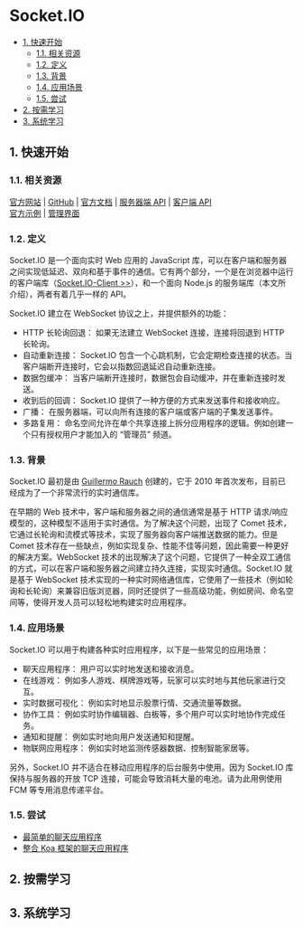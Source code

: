 # Socket.IO<!-- omit in toc -->

- [1. 快速开始](#1-快速开始)
  - [1.1. 相关资源](#11-相关资源)
  - [1.2. 定义](#12-定义)
  - [1.3. 背景](#13-背景)
  - [1.4. 应用场景](#14-应用场景)
  - [1.5. 尝试](#15-尝试)
- [2. 按需学习](#2-按需学习)
- [3. 系统学习](#3-系统学习)

## 1. 快速开始

### 1.1. 相关资源

[官方网站](https://socket.io) | [GitHub](https://github.com/socketio) | [官方文档](https://socket.io/zh-CN/docs/v4/) | [服务器端 API](https://socket.io/zh-CN/docs/v4/server-api/) | [客户端 API](https://socket.io/zh-CN/docs/v4/client-api/)  
[官方示例](https://socket.io/zh-CN/get-started/) | [管理界面](https://admin.socket.io)

### 1.2. 定义

Socket.IO 是一个面向实时 Web 应用的 JavaScript 库，可以在客户端和服务器之间实现低延迟、双向和基于事件的通信。它有两个部分，一个是在浏览器中运行的客户端库（[Socket.IO-Client >>](../../web-frontend-dev/Socket.IO-Client)），和一个面向 Node.js 的服务端库（本文所介绍），两者有着几乎一样的 API。

Socket.IO 建立在 WebSocket 协议之上，并提供额外的功能：

- HTTP 长轮询回退： 如果无法建立 WebSocket 连接，连接将回退到 HTTP 长轮询。
- 自动重新连接： Socket.IO 包含一个心跳机制，它会定期检查连接的状态。当客户端断开连接时，它会以指数回退延迟自动重新连接。
- 数据包缓冲： 当客户端断开连接时，数据包会自动缓冲，并在重新连接时发送。
- 收到后的回调： Socket.IO 提供了一种方便的方式来发送事件和接收响应。
- 广播： 在服务器端，可以向所有连接的客户端或客户端的子集发送事件。
- 多路复用： 命名空间允许在单个共享连接上拆分应用程序的逻辑。例如创建一个只有授权用户才能加入的 “管理员” 频道。

### 1.3. 背景

Socket.IO 最初是由 [Guillermo Rauch](https://github.com/rauchg) 创建的，它于 2010 年首次发布，目前已经成为了一个非常流行的实时通信库。

在早期的 Web 技术中，客户端和服务器之间的通信通常是基于 HTTP 请求/响应模型的，这种模型不适用于实时通信。为了解决这个问题，出现了 Comet 技术，它通过长轮询和流模式等技术，实现了服务器向客户端推送数据的能力。但是 Comet 技术存在一些缺点，例如实现复杂、性能不佳等问题，因此需要一种更好的解决方案。WebSocket 技术的出现解决了这个问题，它提供了一种全双工通信的方式，可以在客户端和服务器之间建立持久连接，实现实时通信。Socket.IO 就是基于 WebSocket 技术实现的一种实时网络通信库，它使用了一些技术（例如轮询和长轮询）来兼容旧版浏览器，同时还提供了一些高级功能，例如房间、命名空间等，使得开发人员可以轻松地构建实时应用程序。

### 1.4. 应用场景

Socket.IO 可以用于构建各种实时应用程序，以下是一些常见的应用场景：

- 聊天应用程序： 用户可以实时地发送和接收消息。
- 在线游戏： 例如多人游戏、棋牌游戏等，玩家可以实时地与其他玩家进行交互。
- 实时数据可视化： 例如实时地显示股票行情、交通流量等数据。
- 协作工具： 例如实时协作编辑器、白板等，多个用户可以实时地协作完成任务。
- 通知和提醒： 例如实时地向用户发送通知和提醒。
- 物联网应用程序： 例如实时地监测传感器数据、控制智能家居等。

另外，Socket.IO 并不适合在移动应用程序的后台服务中使用。因为 Socket.IO 库保持与服务器的开放 TCP 连接，可能会导致消耗大量的电池。请为此用例使用 FCM 等专用消息传递平台。

### 1.5. 尝试

- [最简单的聊天应用程序](https://github.com/itabbot/learn-socketio/tree/main/server/quick-start/simplest-chat)
- [整合 Koa 框架的聊天应用程序](https://github.com/itabbot/learn-socketio/tree/main/server/quick-start/koa-chat)

## 2. 按需学习

## 3. 系统学习
